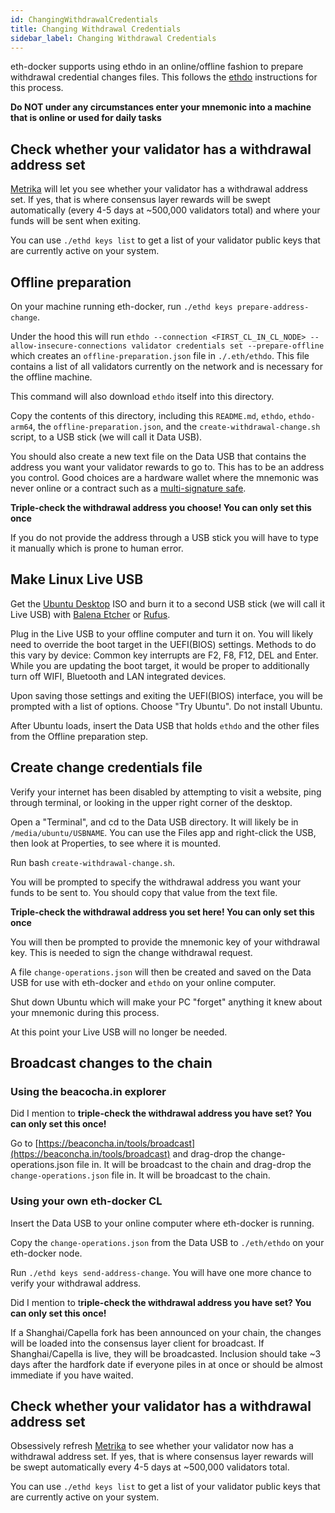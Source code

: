 ```yaml
---
id: ChangingWithdrawalCredentials
title: Changing Withdrawal Credentials
sidebar_label: Changing Withdrawal Credentials
---
```


eth-docker supports using ethdo in an online/offline fashion to prepare withdrawal credential changes files. This follows the [ethdo](https://github.com/wealdtech/ethdo/blob/master/docs/changingwithdrawalcredentials.md) instructions for this process.

**Do NOT under any circumstances enter your mnemonic into a machine that is online or used for daily tasks**

## Check whether your validator has a withdrawal address set

[Metrika](https://app.metrika.co/ethereum/dashboard/withdrawals-overview) will let you see whether your validator has a withdrawal address set. If yes, that is where consensus layer rewards will be swept automatically (every 4-5 days at ~500,000 validators total) and where your funds will be sent when exiting.

You can use `./ethd keys list` to get a list of your validator public keys that are currently active on your system.

## Offline preparation

On your machine running eth-docker, run `./ethd keys prepare-address-change`.

Under the hood this will run `ethdo --connection <FIRST_CL_IN_CL_NODE> --allow-insecure-connections validator credentials set --prepare-offline` which creates an `offline-preparation.json` file in `./.eth/ethdo`. This file contains a list of all validators currently on the network and is necessary for the offline machine.

This command will also download `ethdo` itself into this directory.

Copy the contents of this directory, including this `README.md`, `ethdo`, `ethdo-arm64`, the `offline-preparation.json`, and the `create-withdrawal-change.sh` script, to a USB stick (we will call it Data USB).

You should also create a new text file on the Data USB that contains the address you want your validator rewards to go to. This has to be an address you control. Good choices are a hardware wallet where the mnemonic was never online or a contract such as a [multi-signature safe](https://app.safe.global/).

**Triple-check the withdrawal address you choose! You can only set this once**

If you do not provide the address through a USB stick you will have to type it manually which is prone to human error.

## Make Linux Live USB

Get the [Ubuntu Desktop](https://ubuntu.com/download/desktop) ISO and burn it to a second USB stick (we will call it Live USB) with [Balena Etcher](https://www.balena.io/etcher) or [Rufus](https://rufus.ie/en/).

Plug in the Live USB to your offline computer and turn it on. You will likely need to override the boot target in the UEFI(BIOS) settings. Methods to do this vary by device: Common key interrupts are F2, F8, F12, DEL and Enter. While you are updating the boot target, it would be proper to additionally turn off WIFI, Bluetooth and LAN integrated devices.

Upon saving those settings and exiting the UEFI(BIOS) interface, you will be prompted with a list of options. Choose "Try Ubuntu". Do not install Ubuntu.

After Ubuntu loads, insert the Data USB that holds `ethdo` and the other files from the Offline preparation step.

## Create change credentials file

Verify your internet has been disabled by attempting to visit a website, ping through terminal, or looking in the upper right corner of the desktop.

Open a "Terminal", and cd to the Data USB directory. It will likely be in `/media/ubuntu/USBNAME`. You can use the Files app and right-click the USB, then look at Properties, to see where it is mounted.

Run bash `create-withdrawal-change.sh`.

You will be prompted to specify the withdrawal address you want your funds to be sent to. You should copy that value from the text file.

**Triple-check the withdrawal address you set here! You can only set this once**

You will then be prompted to provide the mnemonic key of your withdrawal key. This is needed to sign the change withdrawal request.

A file `change-operations.json` will then be created and saved on the Data USB for use with eth-docker and `ethdo` on your online computer.

Shut down Ubuntu which will make your PC "forget" anything it knew about your mnemonic during this process.

At this point your Live USB will no longer be needed.

## Broadcast changes to the chain

### Using the beacocha.in explorer

Did I mention to **triple-check the withdrawal address you have set? You can only set this once!**

Go to [https://beaconcha.in/tools/broadcast](https://beaconcha.in/tools/broadcast) and drag-drop the change-operations.json file in. It will be broadcast to the chain and drag-drop the `change-operations.json` file in. It will be broadcast to the chain.

### Using your own eth-docker CL

Insert the Data USB to your online computer where eth-docker is running.

Copy the `change-operations.json` from the Data USB to `./eth/ethdo` on your eth-docker node.

Run `./ethd keys send-address-change`. You will have one more chance to verify your withdrawal address.

Did I mention to t**riple-check the withdrawal address you have set? You can only set this once!**

If a Shanghai/Capella fork has been announced on your chain, the changes will be loaded into the consensus layer client for broadcast. If Shanghai/Capella is live, they will be broadcasted. Inclusion should take ~3 days after the hardfork date if everyone piles in at once or should be almost immediate if you have waited.

## Check whether your validator has a withdrawal address set

Obsessively refresh [Metrika](https://app.metrika.co/ethereum/dashboard/withdrawals-overview) to see whether your validator now has a withdrawal address set. If yes, that is where consensus layer rewards will be swept automatically every 4-5 days at ~500,000 validators total.

You can use `./ethd keys list` to get a list of your validator public keys that are currently active on your system.


